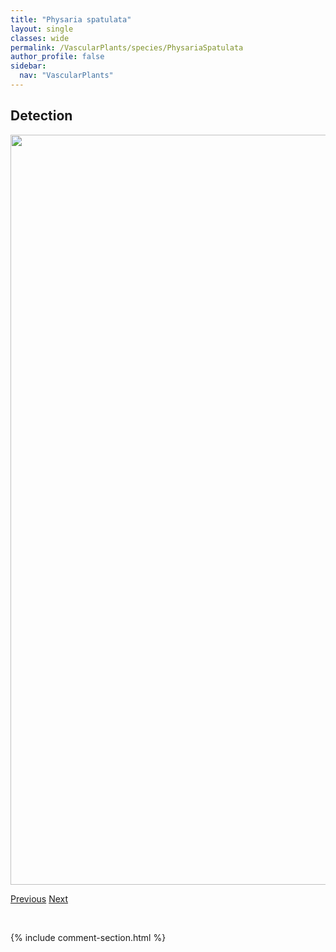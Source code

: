 ```yaml
---
title: "Physaria spatulata"
layout: single
classes: wide
permalink: /VascularPlants/species/PhysariaSpatulata
author_profile: false
sidebar:
  nav: "VascularPlants"
---
```


<h2>Detection</h2>

<a href="https://drive.google.com/uc?export=view&id=1TLfto9DRILKfKVZ6-2kzJSeYfqhejOOJ">
<img src="https://drive.google.com/uc?export=view&id=1TLfto9DRILKfKVZ6-2kzJSeYfqhejOOJ" height = "1200" width = "800">
</a>


<a href="/DevelopmentWebsite/VascularPlants/species/PhysariaArenosa" class="pagination--pager" title="Physaria arenosa">Previous</a> <a href="/DevelopmentWebsite/VascularPlants/species/PiceaEngelmannii" class="pagination--pager" title="Picea engelmannii">Next</a>

<p>&nbsp;</p>

{% include comment-section.html %}
